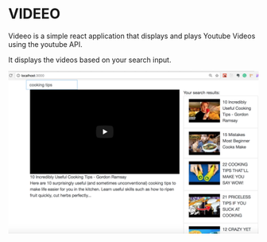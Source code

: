# VIDEEO

Videeo is a simple react application that displays and plays Youtube Videos using the youtube API.

It displays the videos based on your search input.

![](veedeo.png)

